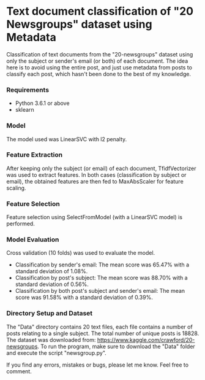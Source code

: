 # Text document classification of "20 Newsgroups" dataset using Metadata
Classification of text documents from the "20-newsgroups" dataset using only the subject or sender's email (or both) of each document. The idea here is to avoid using the entire post, and just use metadata from posts to classify each post, which hasn't been done to the best of my knowledge.

### Requirements
* Python 3.6.1 or above
* sklearn

### Model
The model used was LinearSVC with l2 penalty. 

### Feature Extraction
After keeping only the subject (or email) of each document, TfidfVectorizer was used to extract features. In both cases (classification by subject or email), the obtained features are then fed to MaxAbsScaler for feature scaling.

### Feature Selection
Feature selection using SelectFromModel (with a LinearSVC model) is performed.

### Model Evaluation
Cross validation (10 folds) was used to evaluate the model.
* Classification by sender's email: The mean score was 65.47% with a standard deviation of 1.08%.
* Classification by post's subject: The mean score was 88.70% with a standard deviation of 0.56%.
* Classification by both post's subject and sender's email: The mean score was 91.58% with a standard deviation of 0.39%.

### Directory Setup and Dataset
The "Data" directory contains 20 text files, each file contains a number of posts relating to a single subject. The total number of unique posts is 18828. The dataset was downloaded from:
https://www.kaggle.com/crawford/20-newsgroups.
To run the program, make sure to download the "Data" folder and execute the script "newsgroup.py".

If you find any errors, mistakes or bugs, please let me know. Feel free to comment.
